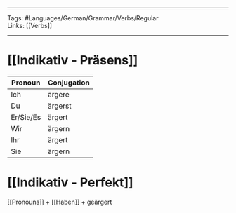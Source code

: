 ___
Tags: #Languages/German/Grammar/Verbs/Regular  
Links: [[Verbs]]
___
# [[Indikativ - Präsens]]
Pronoun|Conjugation
------------ | ------------
Ich | ärgere
Du | ärgerst
Er/Sie/Es | ärgert
Wir | ärgern
Ihr | ärgert
Sie | ärgern


# [[Indikativ - Perfekt]]
[[Pronouns]] + [[Haben]] + geärgert